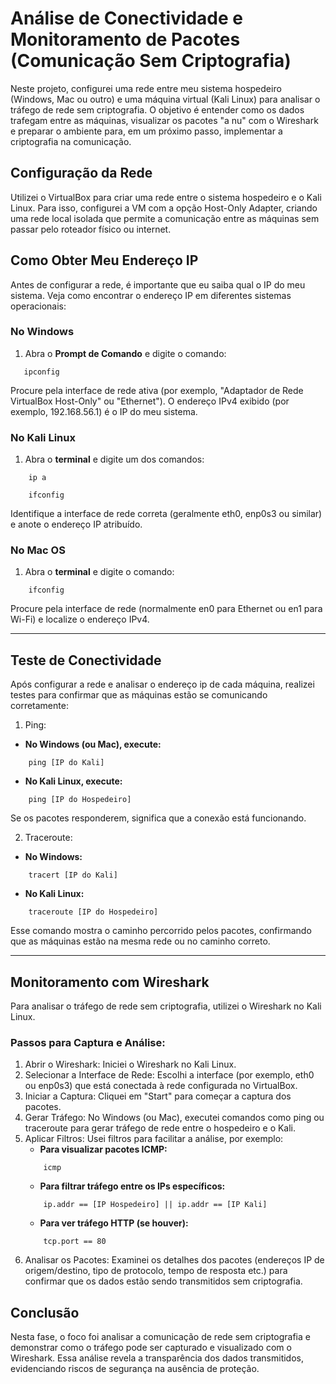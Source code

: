 # Análise de Conectividade e Monitoramento de Pacotes (Comunicação Sem Criptografia)

Neste projeto, configurei uma rede entre meu sistema hospedeiro (Windows, Mac ou outro) e uma máquina virtual (Kali Linux) para analisar o tráfego de rede sem criptografia. O objetivo é entender como os dados trafegam entre as máquinas, visualizar os pacotes "a nu" com o Wireshark e preparar o ambiente para, em um próximo passo, implementar a criptografia na comunicação.

## Configuração da Rede

Utilizei o VirtualBox para criar uma rede entre o sistema hospedeiro e o Kali Linux. Para isso, configurei a VM com a opção Host-Only Adapter, criando uma rede local isolada que permite a comunicação entre as máquinas sem passar pelo roteador físico ou internet.

## Como Obter Meu Endereço IP

Antes de configurar a rede, é importante que eu saiba qual o IP do meu sistema. Veja como encontrar o endereço IP em diferentes sistemas operacionais:

### No Windows

1. Abra o **Prompt de Comando** e digite o comando:
```
   ipconfig
```

Procure pela interface de rede ativa (por exemplo, "Adaptador de Rede VirtualBox Host-Only" ou "Ethernet"). O endereço IPv4 exibido (por exemplo, 192.168.56.1) é o IP do meu sistema.

### No Kali Linux

1. Abra o **terminal** e digite um dos comandos:

```
    ip a
```
```
    ifconfig
```

Identifique a interface de rede correta (geralmente eth0, enp0s3 ou similar) e anote o endereço IP atribuído.

### No Mac OS

1. Abra o **terminal** e digite o comando:

```
    ifconfig
```

Procure pela interface de rede (normalmente en0 para Ethernet ou en1 para Wi-Fi) e localize o endereço IPv4.

---

## Teste de Conectividade

Após configurar a rede e analisar o endereço ip de cada máquina, realizei testes para confirmar que as máquinas estão se comunicando corretamente:

1. Ping:

- **No Windows (ou Mac), execute:**

```
    ping [IP do Kali]
```

- **No Kali Linux, execute:**

```
    ping [IP do Hospedeiro]
```
Se os pacotes responderem, significa que a conexão está funcionando.

2. Traceroute:

- **No Windows:**

```
    tracert [IP do Kali]
```

- **No Kali Linux:**

```
    traceroute [IP do Hospedeiro]
```

Esse comando mostra o caminho percorrido pelos pacotes, confirmando que as máquinas estão na mesma rede ou no caminho correto.

---

## Monitoramento com Wireshark

Para analisar o tráfego de rede sem criptografia, utilizei o Wireshark no Kali Linux.

### Passos para Captura e Análise:

1. Abrir o Wireshark: Iniciei o Wireshark no Kali Linux.
2. Selecionar a Interface de Rede: Escolhi a interface (por exemplo, eth0 ou enp0s3) que está conectada à rede configurada no VirtualBox.
3. Iniciar a Captura: Cliquei em "Start" para começar a captura dos pacotes.
4. Gerar Tráfego: No Windows (ou Mac), executei comandos como ping ou traceroute para gerar tráfego de rede entre o hospedeiro e o Kali.
5. Aplicar Filtros: Usei filtros para facilitar a análise, por exemplo:
    - **Para visualizar pacotes ICMP:**
    ```
        icmp
    ```
    - **Para filtrar tráfego entre os IPs específicos:**
    ```
        ip.addr == [IP Hospedeiro] || ip.addr == [IP Kali]
    ```
    - **Para ver tráfego HTTP (se houver):**
    ```
        tcp.port == 80
    ```
6. Analisar os Pacotes: Examinei os detalhes dos pacotes (endereços IP de origem/destino, tipo de protocolo, tempo de resposta etc.) para confirmar que os dados estão sendo transmitidos sem criptografia.

## Conclusão

Nesta fase, o foco foi analisar a comunicação de rede sem criptografia e demonstrar como o tráfego pode ser capturado e visualizado com o Wireshark. Essa análise revela a transparência dos dados transmitidos, evidenciando riscos de segurança na ausência de proteção.